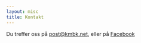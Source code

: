 ```yaml
---
layout: misc
title: Kontakt
---
```


Du treffer oss på [post@kmbk.net](mailto:post@kmbk.net), eller på [Facebook](https://facebook.com/kmbkrc)

